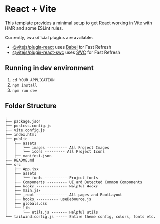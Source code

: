 # React + Vite

This template provides a minimal setup to get React working in Vite with HMR and some ESLint rules.

Currently, two official plugins are available:

- [@vitejs/plugin-react](https://github.com/vitejs/vite-plugin-react/blob/main/packages/plugin-react/README.md) uses [Babel](https://babeljs.io/) for Fast Refresh
- [@vitejs/plugin-react-swc](https://github.com/vitejs/vite-plugin-react-swc) uses [SWC](https://swc.rs/) for Fast Refresh

## Running in dev environment

1.  `cd YOUR_APPLICATION`
2.  `npm install`
3.  `npm run dev`

## Folder Structure

```
.
├── package.json
├── postcss.config.js
├── vite.config.js
├── index.html
├── public
│   ├── assets
│   │   └── images --------- All Project Images
│   │   └── icons --------- All Project Icons
│   ├── manifest.json
├── README.md
├── src
│   ├── App.jsx
│   ├── assets
│   │   └── fonts ---------- Project fonts
│   ├── Components --------- UI and Detected Common Components
│   ├── hooks -------------- Helpful Hooks
│   ├── main.jsx
│   ├── _root -------------- All pages and RootLayout
│   ├── hooks ---------- useDebounce.js
│   ├── globals.css
│   └── lib
│       └── utils.js ------- Helpful utils
└── tailwind.config.js ----- Entire theme config, colors, fonts etc.
```